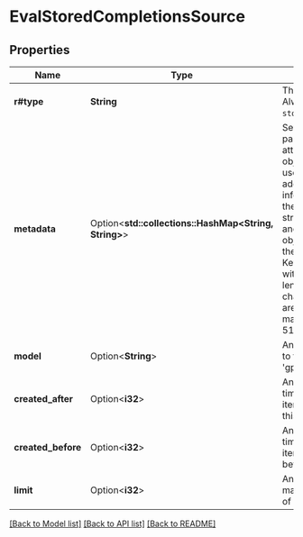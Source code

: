 # EvalStoredCompletionsSource

## Properties

Name | Type | Description | Notes
------------ | ------------- | ------------- | -------------
**r#type** | **String** | The type of source. Always `stored_completions`. | 
**metadata** | Option<**std::collections::HashMap<String, String>**> | Set of 16 key-value pairs that can be attached to an object. This can be useful for storing additional information about the object in a structured format, and querying for objects via API or the dashboard.   Keys are strings with a maximum length of 64 characters. Values are strings with a maximum length of 512 characters.  | [optional]
**model** | Option<**String**> | An optional model to filter by (e.g., 'gpt-4o'). | [optional]
**created_after** | Option<**i32**> | An optional Unix timestamp to filter items created after this time. | [optional]
**created_before** | Option<**i32**> | An optional Unix timestamp to filter items created before this time. | [optional]
**limit** | Option<**i32**> | An optional maximum number of items to return. | [optional]

[[Back to Model list]](../README.md#documentation-for-models) [[Back to API list]](../README.md#documentation-for-api-endpoints) [[Back to README]](../README.md)


